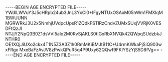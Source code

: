 -----BEGIN AGE ENCRYPTED FILE-----
YWdlLWVuY3J5cHRpb24ub3JnL3YxCi0+IFgyNTUxOSAxM05hWm1FMXlqM1BWUUNN
MGRWRkJ3U2x5NmhjUVdpcUpsR1ZQdkFSTlRzCndvZUMxSUxjVVRjK0VESDFtQzJl
NTJjY2NpQ3B0Z1dsVVI5alo2M0RvSjAKLS0tIGxRbXNVQk42QWpqSUdzbkJNTHR0
OE1XQjJiUXo2ckx4T1N5Z3A3Z1h0RmMKiBMJtB11C+U4rmKWkaPjSiQ903wxFRgx
MxeBaFzAvJV8zPwkQPuR5q4P9Uxy62QQwf9FKlYSzYjS5D8fVg==
-----END AGE ENCRYPTED FILE-----
